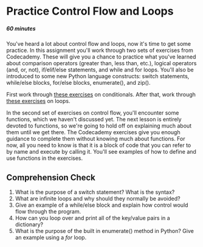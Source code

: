 [//]: <> (author: Benjamin White)
[//]: <> (type: 3pc)
[//]: <> (time: 60)

# Practice Control Flow and Loops
##### 60 minutes

You've heard a lot about control flow and loops, now it's time to get some practice. In this assignment you'll work through two sets of exercises from Codecademy. These will give you a chance to practice what you've learned about comparison operators (greater than, less than, etc.), logical operators (and, or, not), if/elif/else statements, and while and for loops. You'll also be introduced to some new Python language constructs: switch statements, while/else blocks, for/else blocks, enumerate(), and zip(). 

First work through [these exercises](http://www.codecademy.com/courses/python-beginner-BxUFN/0/1?curriculum_id=4f89dab3d788890003000096) on conditionals. After that, work through [these exercises](http://www.codecademy.com/courses/python-beginner-BxUFN/0/1?curriculum_id=4f89dab3d788890003000096) on loops.

<note>In the second set of exercises on control flow, you'll encounter some functions, which we haven't discussed yet. The next lesson is entirely devoted to functions, so we're going to hold off on explaining much about them until we get there. The Codecademy exercises give you enough guidance to complete them without knowing much about functions. For now, all you need to know is that it is a block of code that you can refer to by name and execute by calling it. You'll see examples of how to define and use functions in the exercises.</note>

## Comprehension Check

1. What is the purpose of a switch statement? What is the syntax?
2. What are infinite loops and why should they normally be avoided?
3. Give an example of a while/else block and explain how control would flow through the program.
4. How can you loop over and print all of the key/value pairs in a dictionary?
5. What is the purpose of the built in enumerate() method in Python? Give an example using a *for* loop.
